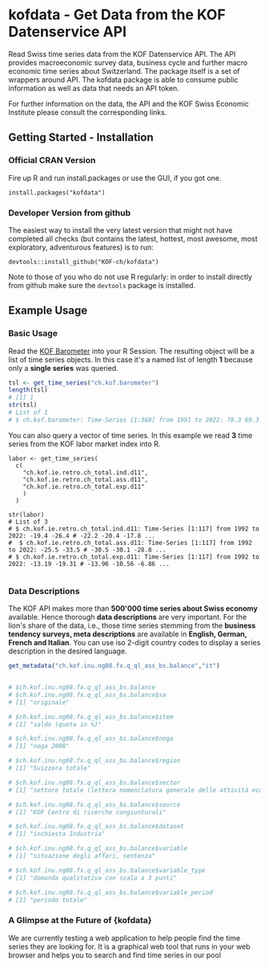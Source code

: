 # kofdata - Get Data from the KOF Datenservice API

Read Swiss time series data from the KOF Datenservice API. The API provides macroeconomic survey data, business cycle and further macro economic time series about Switzerland. The package itself is a set of wrappers around API. The kofdata package is able to consume public information as well as data that needs an API token.

For further information on the data, the API and the KOF Swiss Economic Institute please consult the corresponding links. 

## Getting Started - Installation


### Official CRAN Version

Fire up R and run install.packages or use the GUI, if you got one. 

```
install.packages("kofdata")

```

### Developer Version from github

The easiest way to install the very latest version that might not have completed all checks (but contains the latest, hottest, most awesome, most exploratory, adventurous features) is to run: 

```
devtools::install_github("KOF-ch/kofdata")
```

Note to those of you who do not use R regularly: in order to install directly from github make sure the `devtools` package is installed. 


## Example Usage


### Basic Usage

Read the [KOF Barometer](https://kof.ethz.ch/en/forecasts-and-indicators/indicators/kof-economic-barometer.html) into your R Session. The resulting object will be a list of time series objects. In this case it's a named list of length **1** because only a **single series** was queried. 

```r
tsl <- get_time_series("ch.kof.barometer")
length(tsl)
# [1] 1
str(tsl)
# List of 1
# $ ch.kof.barometer: Time-Series [1:368] from 1991 to 2022: 78.3 69.3 69.5 78 77.9 ...
```

You can also query a vector of time series. In this example we read **3** time series from the KOF labor market index into R. 

```
labor <- get_time_series(
  c(
    "ch.kof.ie.retro.ch_total.ind.d11",
    "ch.kof.ie.retro.ch_total.ass.d11",
    "ch.kof.ie.retro.ch_total.exp.d11"
    )
  )
  
str(labor)  
# List of 3
# $ ch.kof.ie.retro.ch_total.ind.d11: Time-Series [1:117] from 1992 to 2022: -19.4 -26.4 # -22.2 -20.4 -17.8 ...
#  $ ch.kof.ie.retro.ch_total.ass.d11: Time-Series [1:117] from 1992 to 2022: -25.5 -33.5 # -30.5 -30.1 -28.8 ...
# $ ch.kof.ie.retro.ch_total.exp.d11: Time-Series [1:117] from 1992 to 2022: -13.19 -19.31 # -13.96 -10.56 -6.86 ...
  

```

### Data Descriptions


The KOF API makes more than **500'000 time series about Swiss economy** available. 
Hence thorough **data descriptions** are very important. For the lion's share of the data, i.e., those time series stemming from the **business tendency surveys, meta descriptions** are available in **English, German, French and Italian**. You can use iso 2-digit country codes to display a series description in the desired language. 


```r
get_metadata("ch.kof.inu.ng08.fx.q_ql_ass_bs.balance","it")


# $ch.kof.inu.ng08.fx.q_ql_ass_bs.balance
# $ch.kof.inu.ng08.fx.q_ql_ass_bs.balance$sa
# [1] "originale"

# $ch.kof.inu.ng08.fx.q_ql_ass_bs.balance$item
# [1] "saldo (quota in %)"

# $ch.kof.inu.ng08.fx.q_ql_ass_bs.balance$noga
# [1] "noga 2008"

# $ch.kof.inu.ng08.fx.q_ql_ass_bs.balance$region
# [1] "Svizzera totale"

# $ch.kof.inu.ng08.fx.q_ql_ass_bs.balance$sector
# [1] "settore totale (lettera nomenclatura generale delle attività economiche C # (ATTIVITÀ MANIFATTURIERE))"

# $ch.kof.inu.ng08.fx.q_ql_ass_bs.balance$source
# [1] "KOF Centro di ricerche congiunturali"

# $ch.kof.inu.ng08.fx.q_ql_ass_bs.balance$dataset
# [1] "inchiesta Industria"

# $ch.kof.inu.ng08.fx.q_ql_ass_bs.balance$variable
# [1] "situazione degli affari, sentenza"

# $ch.kof.inu.ng08.fx.q_ql_ass_bs.balance$variable_type
# [1] "domanda qualitativa con scala a 3 punti"

# $ch.kof.inu.ng08.fx.q_ql_ass_bs.balance$variable_period
# [1] "periodo totale"


```


### A Glimpse at the Future of {kofdata}

We are currently testing a web application to help people find the time series they are looking for. It is a graphical web tool that runs in your web browser and helps you to search and find time series in our pool 





